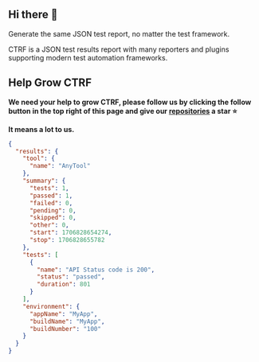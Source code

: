 ## Hi there 👋

Generate the same JSON test report, no matter the test framework.

CTRF is a JSON test results report with many reporters and plugins supporting modern test automation frameworks.

## Help Grow CTRF

**We need your help to grow CTRF, please follow us by clicking the follow button in the top right of this page and give our [repositories](https://github.com/orgs/ctrf-io/repositories) a star ⭐**

**It means a lot to us.**

```json
{
  "results": {
    "tool": {
      "name": "AnyTool"
    },
    "summary": {
      "tests": 1,
      "passed": 1,
      "failed": 0,
      "pending": 0,
      "skipped": 0,
      "other": 0,
      "start": 1706828654274,
      "stop": 1706828655782
    },
    "tests": [
      {
        "name": "API Status code is 200",
        "status": "passed",
        "duration": 801
      }
    ],
    "environment": {
      "appName": "MyApp",
      "buildName": "MyApp",
      "buildNumber": "100"
    }
  }
}
```

